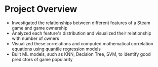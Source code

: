 # Project Overview
- Investigated the relationships between different features of a Steam game and game ownership
- Analyzed each feature's distribution and visualized their relationship with number of owners
- Visualized these correlations and computed mathematical correlation equations using quantile regression models
- Built ML models, such as KNN, Decision Tree, SVM, to identify good predictors of game popularity
